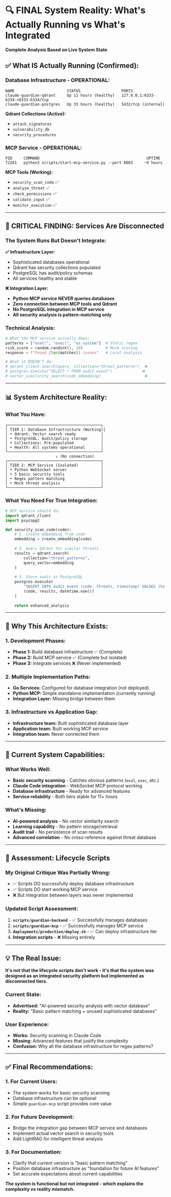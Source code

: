 # 🔍 FINAL System Reality: What's Actually Running vs What's Integrated

**Complete Analysis Based on Live System State**

## ✅ **What IS Actually Running (Confirmed):**

### **Database Infrastructure - OPERATIONAL:**
```
NAME                       STATUS                  PORTS
claude-guardian-qdrant     Up 11 hours (healthy)   127.0.0.1:6333-6334->6333-6334/tcp
claude-guardian-postgres   Up 33 hours (healthy)   5432/tcp (internal)
```

**Qdrant Collections (Active):**
- `attack_signatures`
- `vulnerability_db` 
- `security_procedures`

### **MCP Service - OPERATIONAL:**
```
PID     COMMAND                                               UPTIME
72261   python3 scripts/start-mcp-service.py --port 8083     ~9 hours
```

**MCP Tools (Working):**
- `security_scan_code` ✅ 
- `analyze_threat` ✅
- `check_permissions` ✅
- `validate_input` ✅
- `monitor_execution` ✅

---

## 🚨 **CRITICAL FINDING: Services Are Disconnected**

### **The System Runs But Doesn't Integrate:**

**✅ Infrastructure Layer:** 
- Sophisticated databases operational
- Qdrant has security collections populated
- PostgreSQL has audit/policy schemas
- All services healthy and stable

**❌ Integration Layer:**
- **Python MCP service NEVER queries databases**
- **Zero connection between MCP tools and Qdrant**
- **No PostgreSQL integration in MCP service**
- **All security analysis is pattern-matching only**

### **Technical Analysis:**
```python
# What the MCP service actually does:
patterns = ["eval(", "exec(", "os.system"]  # Static regex
risk_score = random.randint(1, 10)          # Mock scoring
response = f"Found {len(matches)} issues"   # Local analysis

# What it DOESN'T do:
# qdrant_client.search(query, collection="threat_patterns")  ❌
# postgres.execute("SELECT * FROM audit_event")             ❌
# vector_similarity_search(code_embedding)                   ❌
```

---

## 📊 **System Architecture Reality:**

### **What You Have:**
```
┌─────────────────────────────────────────┐
│ TIER 1: Database Infrastructure (Working)│
│ • Qdrant: Vector search ready           │
│ • PostgreSQL: Audit/policy storage      │
│ • Collections: Pre-populated            │
│ • Health: All systems operational       │
└─────────────────────────────────────────┘
                      ↓ (No connection)
┌─────────────────────────────────────────┐
│ TIER 2: MCP Service (Isolated)          │
│ • Python WebSocket server               │
│ • 5 basic security tools                │
│ • Regex pattern matching                │
│ • Mock threat analysis                  │
└─────────────────────────────────────────┘
```

### **What You Need For True Integration:**
```python
# MCP service should do:
import qdrant_client
import psycopg2

def security_scan_code(code):
    # 1. Create embedding from code
    embedding = create_embedding(code)
    
    # 2. Query Qdrant for similar threats
    results = qdrant.search(
        collection="threat_patterns", 
        query_vector=embedding
    )
    
    # 3. Store audit in PostgreSQL
    postgres.execute(
        "INSERT INTO audit_event (code, threats, timestamp) VALUES (%s, %s, %s)",
        (code, results, datetime.now())
    )
    
    return enhanced_analysis
```

---

## 🤔 **Why This Architecture Exists:**

### **1. Development Phases:**
- **Phase 1:** Build database infrastructure ✅ (Complete)
- **Phase 2:** Build MCP service ✅ (Complete but isolated) 
- **Phase 3:** Integrate services ❌ (Never implemented)

### **2. Multiple Implementation Paths:**
- **Go Services:** Configured for database integration (not deployed)
- **Python MCP:** Simple standalone implementation (currently running)
- **Integration Layer:** Missing bridge between them

### **3. Infrastructure vs Application Gap:**
- **Infrastructure team:** Built sophisticated database layer
- **Application team:** Built working MCP service
- **Integration team:** Never connected them

---

## 🎯 **Current System Capabilities:**

### **What Works Well:**
- **Basic security scanning** - Catches obvious patterns (`eval`, `exec`, etc.)
- **Claude Code integration** - WebSocket MCP protocol working
- **Database infrastructure** - Ready for advanced features
- **Service reliability** - Both tiers stable for 11+ hours

### **What's Missing:**
- **AI-powered analysis** - No vector similarity search
- **Learning capability** - No pattern storage/retrieval
- **Audit trail** - No persistence of scan results
- **Advanced correlation** - No cross-reference against threat database

---

## 🔧 **Assessment: Lifecycle Scripts**

### **My Original Critique Was Partially Wrong:**
- ✅ Scripts DO successfully deploy database infrastructure
- ✅ Scripts DO start working MCP service
- ❌ But integration between layers was never implemented

### **Updated Script Assessment:**
1. **`scripts/guardian-backend`** - ✅ Successfully manages databases
2. **`scripts/guardian-mcp`** - ✅ Successfully manages MCP service  
3. **`deployments/production/deploy.sh`** - ✅ Can deploy infrastructure tier
4. **Integration scripts** - ❌ Missing entirely

---

## 💡 **The Real Issue:**

**It's not that the lifecycle scripts don't work - it's that the system was designed as an integrated security platform but implemented as disconnected tiers.**

### **Current State:**
- **Advertised:** "AI-powered security analysis with vector database"
- **Reality:** "Basic pattern matching + unused sophisticated databases"

### **User Experience:**
- **Works:** Security scanning in Claude Code
- **Missing:** Advanced features that justify the complexity
- **Confusion:** Why all the database infrastructure for regex patterns?

---

## ✅ **Final Recommendations:**

### **1. For Current Users:**
- The system works for basic security scanning
- Database infrastructure can be optional
- Simple `guardian-mcp` script provides core value

### **2. For Future Development:**
- Bridge the integration gap between MCP service and databases
- Implement actual vector search in security tools
- Add LightRAG for intelligent threat analysis

### **3. For Documentation:**
- Clarify that current version is "basic pattern matching"
- Position database infrastructure as "foundation for future AI features"
- Set accurate expectations about current capabilities

**The system is functional but not integrated - which explains the complexity vs reality mismatch.**